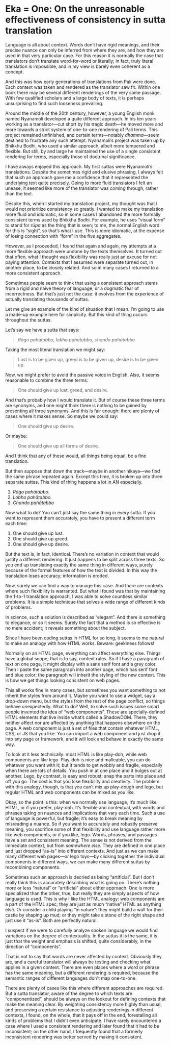 # Eka = One: On the unreasonable effectiveness of consistency in sutta translation

Language is all about context. Words don’t have rigid meanings, and their precise nuance can only be inferred from where they are, and how they are used in that very particular case. For this reason it is normally the case that translators don’t translate word-for-word or literally; in fact, truly literal translation is impossible, and in my view is barely even coherent as a concept.

And this was how early generations of translations from Pali were done. Each context was taken and rendered as the translator saw fit. Within one book there may be several different renderings of the very same passage. With few qualified scholars and a large body of texts, it is perhaps unsurprising to find such looseness prevailing.

Around the middle of the 20th century, however, a young English monk named Nyanamoli developed a quite different approach. In his ten years working as a translator—cut short by his tragic death—he moved more and more towards a strict system of one-to-one rendering of Pali terms. This project remained unfinished, and certain terms—notably _dhamma_—seem destined to frustrate any such attempt. Nyanamoli’s project was taken up by Bhikkhu Bodhi, who used a similar approach, albeit more tempered and flexible. But still, by and large he maintained the use of a single consistent rendering for terms, especially those of doctrinal significance.

I have always enjoyed this approach. My first suttas were Nyanamoli’s translations. Despite the sometimes rigid and elusive phrasing, I always felt that such an approach gave me a confidence that it represented the underlying text quite precisely. Going to more fluid translators I felt an unease; it seemed like more of the translator was coming through, rather than the text.

Despite this, when I started my translation project, my thought was that I would not prioritize consistency so greatly. I wanted to make my translation more fluid and idiomatic, so in some cases I abandoned the more formally consistent terms used by Bhikkhu Bodhi. For example, he uses “visual form” to stand for _rūpa_ as the thing that is seen; to me, the normal English word for this is “sight”, so that’s what I use. This is more idiomatic, at the expense of losing connection with “form” in the five aggregates.

However, as I proceeded, I found that again and again, my attempts at a more flexible approach were undone by the texts themselves. It turned out that often, what I thought was flexibility was really just an excuse for not paying attention. Contexts that I assumed were separate turned out, in another place, to be closely related. And so in many cases I returned to a more consistent approach.

Sometimes people seem to think that using a consistent approach stems from a rigid and naive theory of language, or a dogmatic fear of incorrectness. But that’s just not the case: it evolves from the experience of actually translating thousands of suttas.

Let me give an example of the kind of situation that I mean. I’m going to use a made-up example here for simplicity. But this kind of thing occurs throughout the suttas.

Let’s say we have a sutta that says:

> *Rāgo pahātabbo, lobho pahātabbo, chando pahātabbo*

Taking the most literal translation we might say:

> Lust is to be given up, greed is to be given up, desire is to be given up.

Now, we might prefer to avoid the passive voice in English. Also, it seems reasonable to combine the three terms:

> One should give up lust, greed, and desire.

And that’s probably how I would translate it. But of course these three terms are synonyms, and one might think there is nothing to be gained by presenting all three synonyms. And this is fair enough: there are plenty of cases where it makes sense. So maybe we could say:

> One should give up desire.

Or maybe:

> One should give up all forms of desire.

And I think that any of these would, all things being equal, be a fine translation.

But then suppose that down the track—maybe in another nikaya—we find the same phrase repeated again. Except this time, it is broken up into three separate suttas. This kind of thing happens a lot in AN especially.

1.  *Rāgo pahātabbo.*
2. *Lobho pahātabbo.*
3. *Chando pahātabbo*

Now what to do? You can’t just say the same thing in every sutta. If you want to represent them accurately, you have to present a different term each time:

1. One should give up lust.
2. One should give up greed.
3. One should give up desire.

But the text is, in fact, identical. There’s no variation in context that would justify a different rendering. It just happens to be split across three texts. So you end up translating exactly the same thing in different ways, purely because of the formal features of how the text is divided. In this way the translation loses accuracy; information is eroded.

Now, surely we can find a way to manage this case. And there are contexts where such flexibility is warranted. But what I found was that by maintaining the 1-to-1 translation approach, I was able to solve countless similar problems. It is a simple technique that solves a wide range of different kinds of problems.

In science, such a solution is described as “elegant”. And there is something to elegance, or so it seems. Surely the fact that a method is so effective is no mere accident; it reveals something about the subject.

Since I have been coding suttas in HTML for so long, it seems to me natural to make an analogy with how HTML works. Beware: geekiness follows!

Normally on an HTML page, everything can affect everything else. Things have a global scope; that is to say, context rules. So if I have a paragraph of text on one page, it might display with a sans serif font and a grey color. Then I paste the same paragraph into another page, which has serif font and blue color; the paragraph will inherit the styling of the new context. This is how we get things looking consistent on web pages.

This all works fine in many cases, but sometimes you want something to not inherit the styles from around it. Maybe you want to use a widget, say a drop-down menu, but the styles from the rest of the page conflict, so things behave unexpectedly. What to do? Well, to solve such issues some smart people invented the idea of “web components”. These are specially-defined HTML elements that live inside what’s called a ShadowDOM. There, they neither affect nor are affected by anything that happens elsewhere on the page. A web component is just a set of files that contain whatever HTML, CSS, or JS that you like. You can import a web component and just drop it into any page or framework, and it will look and behave in exactly the same way.

To look at it less technically: most HTML is like play-doh, while web components are like lego. Play-doh is nice and malleable, you can do whatever you want with it; but it tends to get wobbly and fragile, especially when there are lots of details. You push in at one place and it bulges out at another. Lego, by contrast, is easy and robust: snap the parts into place and off you go. The cost is that you lose flexibility and creativity. The problem with this analogy, though, is that you can’t mix up play-dough and lego, but  regular HTML and web components can be mixed as you like.

Okay, so the point is this: when we normally use language, it’s much like HTML, or if you prefer, play-doh. It’s flexible and contextual, with words and phrases taking on nuances and implications that vary each time. Such a use of language is powerful, but fragile; it’s easy to break meaning by misreading a nuance. So if you want to accurately and robustly preserve meaning, you sacrifice some of that flexibility and use language rather more like web components, or if you like, lego. Words, phrases, and passages have a set and consistent meaning. The sense is not derived from the immediate context, but from *somewhere else*. They are defined in one place and just dropped “as-is” into different contexts. And just as we can make many different web pages—or lego toys—by clicking together the individual components in different ways, we can make many different suttas by recombining components.

Sometimes such an approach is decried as being “artificial”. But I don’t really think this is accurately describing what is going on. There’s nothing more or less “natural” or “artificial” about either approach. One is more specialized than the other, true, but really they are simply aspects of how language is used. This is why I like the HTML analogy: web components are a part of the HTML spec; they are just as much “native” HTML as anything else. Or consider a child playing “in nature”: they might build a wall for their castle by shaping up mud; or they might take a stone of the right shape and just use it “as-is”. Both are perfectly natural.

I suspect if we were to carefully analyze spoken language we would find variations on the degree of contextuality. In the suttas it is the same, it is just that the weight and emphasis is shifted, quite considerably, in the direction of “components”.

That is not to say that words are never affected by context. Obviously they are, and a careful translator will always be testing and checking what applies in a given context. There are even places where a word or phrase has the same meaning, but a different rendering is required, because the semantic ranges of different languages don't map one-to-one.

There are plenty of cases like this where different approaches are required. But a sutta translator, aware of the degree to which texts are “componentized”, should be always on the lookout for defining contexts that make the meaning clear. By weighting consistency more highly than usual, and preserving a certain resistance to adjusting renderings in different contexts, I found, on the whole, that it pays off in the end, forestalling all kinds of problems that I didn't even anticipate. I have rarely encountered a case where I used a consistent rendering and later found that it had to be inconsistent; on the other hand, I frequently found that a formerly inconsistent rendering was better served by making it consistent.
